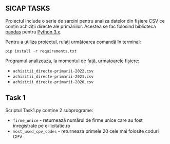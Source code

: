 ## SICAP TASKS

Proiectul include o serie de sarcini pentru analiza datelor din fișiere CSV ce conțin achiziții directe ale primăriilor. Acestea se fac folosind biblioteca [pandas](https://pandas.pydata.org/) pentru [Python 3.x](https://www.python.org). 

Pentru a utiliza proiectul, rulați următoarea comandă în terminal:
    
    pip install -r requirements.txt

Programul analizeaza, la momentul de față, urmatoarele fișiere:

- `achizitii_directe-primarii-2022.csv`
- `achizitii_directe-primarii-2021.csv`
- `achizitii_directe-primarii-2020.csv`

## Task 1

Scriptul Task1.py conține 2 subprograme: 
- `firme_unice` - returnează numărul de firme unice care au fost înregistrate pe e-licitatie.ro
- `most_used_cpv_codes` - returneaza primele 20 cele mai folosite coduri CPV 
